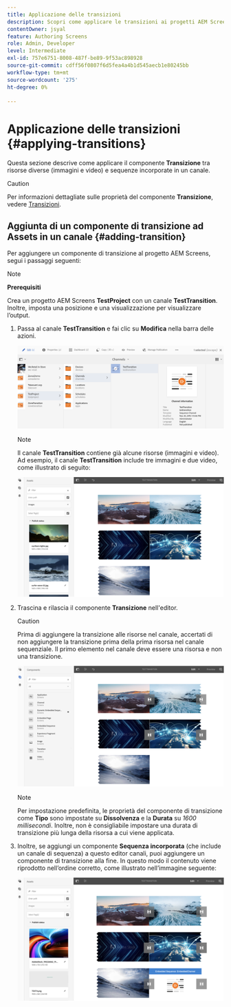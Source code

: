 ```yaml
---
title: Applicazione delle transizioni
description: Scopri come applicare le transizioni ai progetti AEM Screens.
contentOwner: jsyal
feature: Authoring Screens
role: Admin, Developer
level: Intermediate
exl-id: 757e6751-8008-487f-be89-9f53ac898928
source-git-commit: cdff56f0807f6d5fea4a4b1d545aecb1e80245bb
workflow-type: tm+mt
source-wordcount: '275'
ht-degree: 0%

---
```


# Applicazione delle transizioni {#applying-transitions}

Questa sezione descrive come applicare il componente **Transizione** tra risorse diverse (immagini e video) e sequenze incorporate in un canale.

>[!CAUTION]
>
>Per informazioni dettagliate sulle proprietà del componente **Transizione**, vedere [Transizioni](adding-components-to-a-channel.md#transition).

## Aggiunta di un componente di transizione ad Assets in un canale {#adding-transition}

Per aggiungere un componente di transizione al progetto AEM Screens, segui i passaggi seguenti:

>[!NOTE]
>
>**Prerequisiti**
>
>Crea un progetto AEM Screens **TestProject** con un canale **TestTransition**. Inoltre, imposta una posizione e una visualizzazione per visualizzare l’output.

1. Passa al canale **TestTransition** e fai clic su **Modifica** nella barra delle azioni.

   ![immagine1](assets/transitions1.png)

   >[!NOTE]
   >
   >Il canale **TestTransition** contiene già alcune risorse (immagini e video). Ad esempio, il canale **TestTransition** include tre immagini e due video, come illustrato di seguito:

   ![immagine2](assets/transitions2.png)


1. Trascina e rilascia il componente **Transizione** nell&#39;editor.

   >[!CAUTION]
   >
   >Prima di aggiungere la transizione alle risorse nel canale, accertati di non aggiungere la transizione prima della prima risorsa nel canale sequenziale. Il primo elemento nel canale deve essere una risorsa e non una transizione.

   ![immagine3](assets/transitions3.png)

   >[!NOTE]
   >
   >Per impostazione predefinita, le proprietà del componente di transizione come **Tipo** sono impostate su **Dissolvenza** e la **Durata** su *1600 millisecondi*. Inoltre, non è consigliabile impostare una durata di transizione più lunga della risorsa a cui viene applicata.

1. Inoltre, se aggiungi un componente **Sequenza incorporata** (che include un canale di sequenza) a questo editor canali, puoi aggiungere un componente di transizione alla fine. In questo modo il contenuto viene riprodotto nell’ordine corretto, come illustrato nell’immagine seguente:

   ![immagine3](assets/transitions5.png)
